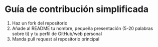 # Guía de contribución simplificada

1. Haz un fork del repositorio
2. Añade al README tu nombre, pequeña presentación (5-20 palabras sobre ti) y tu perfil de GitHub/web personal
3. Manda pull request al repositorio principal

